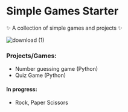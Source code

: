 # Simple Games Starter

 ✨ A collection of simple games and projects ✨

![download (1)](https://github.com/Basi-Letsholo/SimpleGameStarter/assets/122810732/428e4556-0b63-4c87-b627-71b763a2ccae)

### Projects/Games:
- Number guessing game (Python)
- Quiz Game (Python)

#### In progress:
- Rock, Paper Scissors
